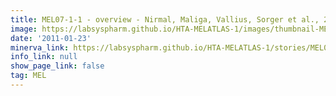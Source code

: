 ```yaml
---
title: MEL07-1-1 - overview - Nirmal, Maliga, Vallius, Sorger et al., 2021
image: https://labsyspharm.github.io/HTA-MELATLAS-1/images/thumbnail-MEL07-1-1-overview.jpg
date: '2011-01-23'
minerva_link: https://labsyspharm.github.io/HTA-MELATLAS-1/stories/MEL07-1-1-overview.html
info_link: null
show_page_link: false
tag: MEL
---
```

